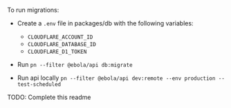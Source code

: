 To run migrations:

- Create a `.env` file in packages/db with the following variables:

  - `CLOUDFLARE_ACCOUNT_ID`
  - `CLOUDFLARE_DATABASE_ID`
  - `CLOUDFLARE_D1_TOKEN`

- Run `pn --filter @ebola/api db:migrate`

- Run api locally
  `pn --filter @ebola/api dev:remote --env production --test-scheduled`

TODO: Complete this readme
